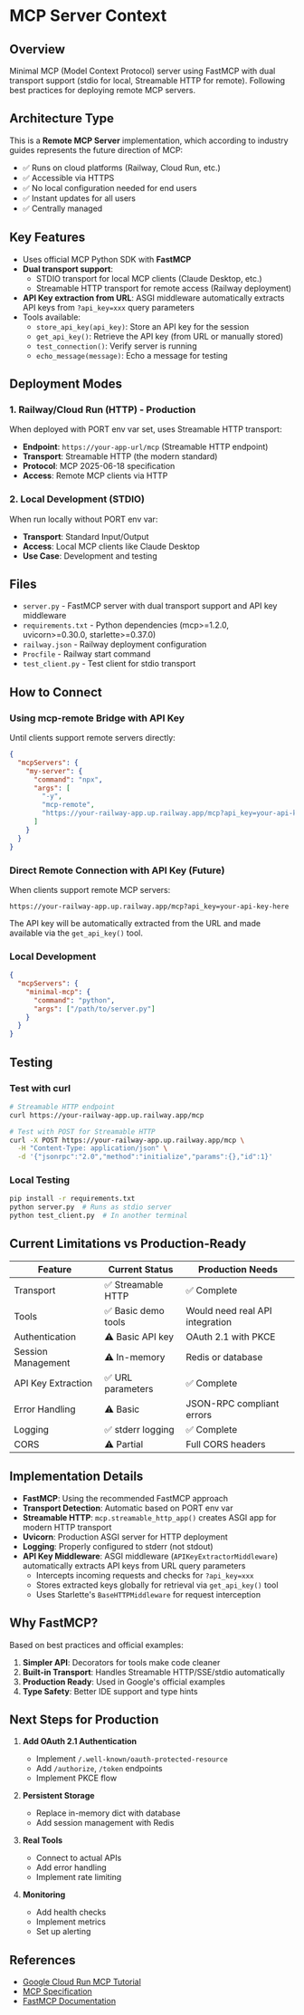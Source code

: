 # MCP Server Context

## Overview
Minimal MCP (Model Context Protocol) server using FastMCP with dual transport support (stdio for local, Streamable HTTP for remote). Following best practices for deploying remote MCP servers.

## Architecture Type
This is a **Remote MCP Server** implementation, which according to industry guides represents the future direction of MCP:
- ✅ Runs on cloud platforms (Railway, Cloud Run, etc.)
- ✅ Accessible via HTTPS
- ✅ No local configuration needed for end users
- ✅ Instant updates for all users
- ✅ Centrally managed

## Key Features
- Uses official MCP Python SDK with **FastMCP**
- **Dual transport support**:
  - STDIO transport for local MCP clients (Claude Desktop, etc.)
  - Streamable HTTP transport for remote access (Railway deployment)
- **API Key extraction from URL**: ASGI middleware automatically extracts API keys from `?api_key=xxx` query parameters
- Tools available:
  - `store_api_key(api_key)`: Store an API key for the session
  - `get_api_key()`: Retrieve the API key (from URL or manually stored)
  - `test_connection()`: Verify server is running
  - `echo_message(message)`: Echo a message for testing

## Deployment Modes

### 1. Railway/Cloud Run (HTTP) - Production
When deployed with PORT env var set, uses Streamable HTTP transport:
- **Endpoint**: `https://your-app-url/mcp` (Streamable HTTP endpoint)
- **Transport**: Streamable HTTP (the modern standard)
- **Protocol**: MCP 2025-06-18 specification
- **Access**: Remote MCP clients via HTTP

### 2. Local Development (STDIO)
When run locally without PORT env var:
- **Transport**: Standard Input/Output
- **Access**: Local MCP clients like Claude Desktop
- **Use Case**: Development and testing

## Files
- `server.py` - FastMCP server with dual transport support and API key middleware
- `requirements.txt` - Python dependencies (mcp>=1.2.0, uvicorn>=0.30.0, starlette>=0.37.0)
- `railway.json` - Railway deployment configuration
- `Procfile` - Railway start command
- `test_client.py` - Test client for stdio transport

## How to Connect

### Using mcp-remote Bridge with API Key
Until clients support remote servers directly:
```json
{
  "mcpServers": {
    "my-server": {
      "command": "npx",
      "args": [
        "-y",
        "mcp-remote",
        "https://your-railway-app.up.railway.app/mcp?api_key=your-api-key-here"
      ]
    }
  }
}
```

### Direct Remote Connection with API Key (Future)
When clients support remote MCP servers:
```
https://your-railway-app.up.railway.app/mcp?api_key=your-api-key-here
```

The API key will be automatically extracted from the URL and made available via the `get_api_key()` tool.

### Local Development
```json
{
  "mcpServers": {
    "minimal-mcp": {
      "command": "python",
      "args": ["/path/to/server.py"]
    }
  }
}
```

## Testing

### Test with curl
```bash
# Streamable HTTP endpoint
curl https://your-railway-app.up.railway.app/mcp

# Test with POST for Streamable HTTP
curl -X POST https://your-railway-app.up.railway.app/mcp \
  -H "Content-Type: application/json" \
  -d '{"jsonrpc":"2.0","method":"initialize","params":{},"id":1}'
```

### Local Testing
```bash
pip install -r requirements.txt
python server.py  # Runs as stdio server
python test_client.py  # In another terminal
```

## Current Limitations vs Production-Ready

| Feature | Current Status | Production Needs |
|---------|---------------|------------------|
| Transport | ✅ Streamable HTTP | ✅ Complete |
| Tools | ✅ Basic demo tools | Would need real API integration |
| Authentication | ⚠️ Basic API key | OAuth 2.1 with PKCE |
| Session Management | ⚠️ In-memory | Redis or database |
| API Key Extraction | ✅ URL parameters | ✅ Complete |
| Error Handling | ⚠️ Basic | JSON-RPC compliant errors |
| Logging | ✅ stderr logging | ✅ Complete |
| CORS | ⚠️ Partial | Full CORS headers |

## Implementation Details
- **FastMCP**: Using the recommended FastMCP approach
- **Transport Detection**: Automatic based on PORT env var
- **Streamable HTTP**: `mcp.streamable_http_app()` creates ASGI app for modern HTTP transport
- **Uvicorn**: Production ASGI server for HTTP deployment
- **Logging**: Properly configured to stderr (not stdout)
- **API Key Middleware**: ASGI middleware (`APIKeyExtractorMiddleware`) automatically extracts API keys from URL query parameters
  - Intercepts incoming requests and checks for `?api_key=xxx`
  - Stores extracted keys globally for retrieval via `get_api_key()` tool
  - Uses Starlette's `BaseHTTPMiddleware` for request interception

## Why FastMCP?
Based on best practices and official examples:
1. **Simpler API**: Decorators for tools make code cleaner
2. **Built-in Transport**: Handles Streamable HTTP/SSE/stdio automatically
3. **Production Ready**: Used in Google's official examples
4. **Type Safety**: Better IDE support and type hints

## Next Steps for Production

1. **Add OAuth 2.1 Authentication**
   - Implement `/.well-known/oauth-protected-resource`
   - Add `/authorize`, `/token` endpoints
   - Implement PKCE flow

2. **Persistent Storage**
   - Replace in-memory dict with database
   - Add session management with Redis

3. **Real Tools**
   - Connect to actual APIs
   - Add error handling
   - Implement rate limiting

4. **Monitoring**
   - Add health checks
   - Implement metrics
   - Set up alerting

## References
- [Google Cloud Run MCP Tutorial](https://cloud.google.com/run/docs/tutorials/deploy-remote-mcp-server)
- [MCP Specification](https://modelcontextprotocol.org)
- [FastMCP Documentation](https://github.com/modelcontextprotocol/python-sdk)